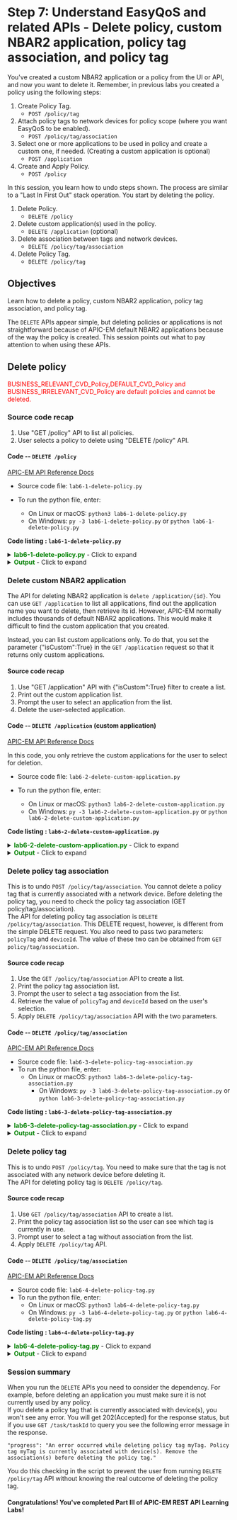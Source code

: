 # Step 7: Understand EasyQoS and related APIs - Delete policy, custom NBAR2 application, policy tag association, and policy tag

You've created a custom NBAR2 application or a policy from the UI or API, and now you want to delete it. Remember, in previous labs you created a policy using the following steps:

1. Create Policy Tag.
   * `POST /policy/tag`
2. Attach policy tags to network devices for policy scope (where you want EasyQoS to be enabled).
   * `POST /policy/tag/association`
3. Select one or more applications to be used in policy and create a custom one, if needed. (Creating a custom application is optional)
   * `POST /application`
4. Create and Apply Policy.
   * `POST /policy`

In this session, you learn how to undo steps shown. The process are similar to a "Last In First Out" stack operation. You start by deleting the policy.

1. Delete Policy.
   - `DELETE /policy`
2. Delete custom application(s) used in the policy.
   - `DELETE /application` (optional)
3. Delete association between tags and network devices.
   - `DELETE /policy/tag/association`
4. Delete Policy Tag.
   - `DELETE /policy/tag`  

## Objectives

Learn how to delete a policy, custom NBAR2 application, policy tag association, and policy tag.

The `DELETE` APIs appear simple, but deleting policies or applications is not straightforward because of APIC-EM default NBAR2 applications because of the way the policy is created. This session points out what to pay attention to when using these APIs.

## Delete policy
<font color='red'>BUSINESS\_RELEVANT\_CVD\_Policy,DEFAULT\_CVD\_Policy and BUSINESS\_IRRELEVANT\_CVD\_Policy are default policies and cannot be deleted.</font>   

### Source code recap

1. Use "GET /policy" API to list all policies.
2. User selects a policy to delete using "DELETE /policy" API.

#### Code -- `DELETE /policy`

[APIC-EM API Reference Docs](https://developer.cisco.com/site/apic-em-rest-api/)

* Source code file: `lab6-1-delete-policy.py`
* To run the python file, enter:<br>

	* On Linux or macOS: `python3 lab6-1-delete-policy.py`<br>
	* On Windows: `py -3 lab6-1-delete-policy.py` or `python lab6-1-delete-policy.py`<br>


**Code listing : `lab6-1-delete-policy.py`**

<details>
<summary><font color='green'><b>lab6-1-delete-policy.py</b></font> - Click to expand</summary>

<pre><code>
"""
Script name: lab6-1-delete-policy.py
Delete a policy
"""

from apicem import * # APIC-EM IP is assigned in apicem_config.py

def select_policy(ap):
    """
    This function prompts the user to select a policy from a list

    Parameters
    ----------
    ap (object): An apic-em object defined in apicem.py

    Return:
    -------
    list : [policy_name,policy_id]
    """       
    policy = [] # policy list
    try:
        resp= ap.get(api="policy") # "GET /policy" request
        status = resp.status_code
        response_json = resp.json() # Get the json-encoded content from response
        policy = response_json["response"]
    except:
        print ("Something is wrong. Cannot get policy information")
        sys.exit()  

    if status != 200:
        print ("Response status %s. Something is wrong!" %status)
        print (resp.text)
        sys.exit()

    # Make sure there is at least one policy
    if policy != [] :   # if response is not empty
        policy_list = []
        # Extracting attributes
        for i,item in enumerate(policy):
            policy_list.append([i+1,item["policyName"],item["instanceUuid"]])
        # Show all policies
        # Pretty print tabular data using 'tabulate' module
        print (tabulate(policy_list, headers=["#",'policy','id'],tablefmt="rst"),'\n')
    else:
        print ("No policy was found !")
        sys.exit()

    print ("!!! BUSINESS_RELEVANT_CVD_Policy,DEFAULT_CVD_Policy,BUSINESS_IRRELEVANT_CVD_Policy !!!")
    print ("!!!                  These are default policies cannot be deleted                  !!!")
    print ("--------------------------------------------------------------------------------------")

        ######## select a policy and return policy name and policy id #######
    # Ask user's input
    # Stay in the loop until 'policy id' is assigned or user entered 'exit'

    name_idx = 1 # policy name index in the list
    id_idx = 2   # policy id index in the list
    while True:
        user_input = input('=> Select a number for the policy to delete:' )
        user_input= user_input.replace(" ","") # ignore space
        if user_input.lower() == 'exit':
            sys.exit()
        if user_input.isdigit():
            if int(user_input) in range(1,len(policy_list)+1):
                policy_name = policy_list[int(user_input)-1][name_idx]
                policy_id = policy_list[int(user_input)-1][id_idx]
                return [policy_name,policy\_id] # return value of this function
            else:
                print ("Oops! That number is out of range. Please try again or enter 'exit'")
        else:
            print ("Oops! The input you entered is not a number. Please try again or enter 'exit'")
    # End of while loop

### Delete Policy ###

if \_\_name\_\_ == "\_\_main\_\_": # Only run as a script
    myapicem = apicem() # initialize apicem instance
    policy_info=select_policy(myapicem)
    print ("Deleting",policy_info[0],"....") # policy_info[0] = policy_name
    try:
        myapicem.delete(api="policy/"+policy_info[1],printOut=True) # policy_info[1] = policy_id
    except:
        print ("Something went wrong while deleting policy")
        sys.exit()  

</code></pre>
</details>

<details>
<summary><font color='green'><b>Output</b></font> - Click to expand</summary>

<pre><code>
status:  200
========  ==============================  ====================================
  number  policy                          id
========  ==============================  ====================================
       1  DEFAULT_CVD_Policy              18cfbf01-e093-498c-9e4e-f6066ebbddeb
       2  test_policy-BR                  4a4d45ab-b81c-4695-bda4-8873420bf2af
       3  MEditech-BR                     583d31f6-bd62-4809-970f-b095d3600cea
       4  MEditech-IR                     62eab521-576d-439e-8be4-1358c1b7ba89
       5  MEditech-D                      8ad0d5aa-ac71-4c4f-b98c-ed6db86b3d14
       6  BUSINESS_RELEVANT_CVD_Policy    93e36769-ae5a-4e9c-aef5-3c0e78580839
       7  BUSINESS_IRRELEVANT_CVD_Policy  d968c5c4-eb61-4cd2-994d-fe5bb6d31423
========  ==============================  ====================================

!!! BUSINESS_RELEVANT_CVD_Policy,DEFAULT_CVD_Policy,BUSINESS_IRRELEVANT_CVD_Policy !!!
!!! These are default policies and cannot be deleted !!!
--------------------------------------------------------------------------------------
=> Select a number for the policy to delete:2
Deleting test_policy-BR ....
status:  202
Response: {
    "version": "1.0",
    "response": {
        "url": "/api/v1/task/6cd7d2bd-f2e0-4aa1-820c-69565b234b20",
        "taskId": "6cd7d2bd-f2e0-4aa1-820c-69565b234b20"
    }
}
</code></pre>
</details>

### Delete custom NBAR2 application

The API for deleting NBAR2 application is `delete /application/{id}`. You can use `GET /application` to list all applications, find out the application name you want to delete, then retrieve its id. However, APIC-EM normally includes thousands of default NBAR2 applications. This would make it difficult to find the custom application that you created.<br>

Instead, you can list custom applications only. To do that, you set the parameter {"isCustom":True} in the `GET /application` request so that it returns only custom applications.

#### Source code recap

1. Use "GET /application" API with {"isCustom":True} filter to create a list.
2. Print out the custom application list.
3. Prompt the user to select an application from the list.
4. Delete the user-selected application.

#### Code -- `DELETE /application`  (custom application)
[APIC-EM API Reference Docs](https://developer.cisco.com/site/apic-em-rest-api/)

In this code, you only retrieve the custom applications for the user to select for deletion.<br>

* Source code file: `lab6-2-delete-custom-application.py`
* To run the python file, enter:<br>

	*  On Linux or macOS: `python3 lab6-2-delete-custom-application.py`<br>
	*  On Windows: `py -3 lab6-2-delete-custom-application.py` or `python lab6-2-delete-custom-application.py`<br>

**Code listing : `lab6-2-delete-custom-application.py`**

<details>
<summary><font color='green'><b>lab6-2-delete-custom-application.py</b></font> - Click to expand</summary>

<pre><code>
"""
Script name: lab6-2-delete-application.py
Delete a custom application
"""

from apicem import \* # APIC-EM IP assigned in apicem_config.py

#### Select a custom application from the list and return its id

def select_application(ap):
    """
    This function prompts the user to select a custom application from a list

    Parameters
    ----------
    ap (object): An apic-em object defined in `apicem.py`

    Return:
    -------
    str : custom application id
    """    

    app = []
    params={"isCustom":True} # filter, only retrieve custom application
    try:
        resp= ap.get(api="application",params=params) # The response (result) from "GET /application" request
        status = resp.status_code
        response_json = resp.json() # Get the json-encoded content from response
        app = response_json["response"]
    except:
        print ("Something is wrong. Cannot get application information")
        sys.exit()  

    if status != 200:
        print ("Response status %s. Something is wrong !"%status)
        sys.exit()

    custom_app = []
    if app != [] :   # if response is not empty
        # Extracting attributes
        idx=0
        for item in app:
            idx+=1 # adding numbers in the list
            custom_app.append([idx,item["name"],item["id"]])
        # Show all custom applications
        # Pretty print tabular data, needs 'tabulate' module

    if custom_app == []:
        print ("There is no custom NBAR2 application, so there is nothing to delete !")
        sys.exit()
    else:
        name_list=[]   # List of all custom application names
        app_in_policy=[] # list of all all custom applications which are used by policy
        for item in custom_app:
            name_list.append(item[1])
        # Iterate through all polices to find out if custom application is used
        resp= ap.get(api="policy")
        policy = resp.json()["response"]
        for item in policy:
            if "resource" in item:
                for item1 in item["resource"]["applications"]:
                    if item1["appName"] in name_list:
                        app_in_policy.append([item1["appName"],item["policyName"]])
        # Here, you check if there are applications used by policy
        # If there are applications used the you won't be able to delete
        i = 0
        policy_name_idx=2
        # Iterate custom application list
        for item in custom_app:
            match = False
            # Go Through 'in use' applications and insert policy name in position 2 of the list
            for item1 in app_in_policy:
                print (item[1])
                if item[1] in item1:
                    match = True
                    policy_name=item1[1]
                    break
            if match:
                custom_app[i].insert(policy_name_idx,policy_name)
            else:
                custom_app[i].insert(policy_name_idx,"") # leave it blank if it is not used by any policy
                i=i+1
        print ("******** If application is used by a policy it cannot be deleted ! *************")
        print (tabulate(custom_app, headers=['number','custom application','used by policy'],tablefmt="rst"),'\n')

    ######## Now prompt user to select an application and delete it #######
    # Prompt for the user's input
    # Stay in the loop until 'id' is assigned or user selects 'exit'
    app_id = ""
    id_idx = 3 # #custom_app id is in position 3
    while True:
        user_input = input('=> Select a number for the application to delete:' )
        user_input= user_input.replace(" ","") # ignore space
        if user_input.lower() == 'exit':
            sys.exit()
        if user_input.isdigit():
            if int(user_input) in range(1,len(custom_app)+1):
                app_id = custom_app[int(user_input)-1][id_idx] #custom_app id is in position 3
                return app\_id
            else:
                print ("Oops! That number is out of range. Please try again or enter 'exit'")
        else:
            print ("Oops! The input you entered is not a number. Please try again or enter 'exit'")
    # End of while loop

#### Delete application ####

if \_\_name\_\_ == "\_\_main\_\_": # Only run as a script
    myapicem = apicem() # initialize apicem instance
    app_id=select_application(myapicem)  # get custom application id
    try:
        myapicem.delete(api="application/"+app_id,printOut=True) # Delete application by application id
    except:
        print ("Something went wrong while deleting the application")
        sys.exit()

</code></pre>
</details>

<details>
<summary><font color='green'><b>Output</b></font> - Click to expand</summary>

<pre><code>
** Retrieving applications may take a while. Please wait......... **

Executing GET 'https://sandboxapicem.cisco.com/api/v1/application'

status:  200

Executing GET 'https://sandboxapicem.cisco.com/api/v1/policy'

******** If application is used by a policy it cannot be deleted ! *************
========  ====================  ================
  number  custom application    used by policy
========  ====================  ================
       1  new_app
========  ====================  ================

=> Enter a number to select an application to delete:1
status:  202
Response: {
    "response": {
        "url": "/api/v1/task/73a4359d-27c9-4b47-8fc3-76297802402b",
        "taskId": "73a4359d-27c9-4b47-8fc3-76297802402b"
    },
    "version": "1.0"
}
</code></pre>
</details>

### Delete policy tag association

This is to undo `POST /policy/tag/association`. You cannot delete a policy tag that is currently associated with a network device. Before deleting the policy tag, you need to check the policy tag association (GET policy/tag/association).<br>
The API for deleting policy tag association is `DELETE /policy/tag/association`.
This DELETE request, however, is different from the simple DELETE request. You also need to pass two parameters: `policyTag` and `deviceId`. The value of these two can be obtained from `GET policy/tag/association`.

#### Source code recap

1. Use the `GET /policy/tag/association` API to create a list.
2. Print the policy tag association list.
3. Prompt the user to select a tag association from the list.
4. Retrieve the value of `policyTag` and `deviceId` based on the user's selection.
5. Apply `DELETE /policy/tag/association` API with the two parameters.

#### Code -- `DELETE /policy/tag/association`

[APIC-EM API Reference Docs](https://developer.cisco.com/site/apic-em-rest-api/)

* Source code file: `lab6-3-delete-policy-tag-association.py`
* To run the python file, enter:<br>
  * On Linux or macOS: `python3 lab6-3-delete-policy-tag-association.py`<br>
	* On Windows: `py -3 lab6-3-delete-policy-tag-association.py` or `python lab6-3-delete-policy-tag-association.py`<br>


**Code listing : `lab6-3-delete-policy-tag-association.py`**

<details>
<summary><font color='green'><b>lab6-3-delete-policy-tag-association.py</b></font> - Click to expand</summary>

<pre><code>
"""
Script name: lab6-3-delete-tag-association.py
Delete a tag association
"""

from apicem import *  # APIC-EM IP is assigned in apicem_config.py

def select_tag_association(ap):
    """
    This function prompts the user to select a tag association from a list

    Parameters
    ----------
    ap (object): An apic-em object defined in apicem.py

    Return:
    -------
    list :  [tag_to_delete,device_id_to_delete]
    """   
    # Get policy tag association

    try:
        resp = ap.get(api="policy/tag/association")
        response_json = resp.json()
        tag = response_json["response"] # policy tag association
    except:
        print ("Something went wrong while getting the policy tag !")
        sys.exit()
    tag_list = []
    i=0
    for item in tag:
        if "policyTag" in item:
            if item["networkDevices"] != []:
                for item1 in item["networkDevices"]:
                    i+=1
                    tag_list.append([i,item["policyTag"],item1["deviceName"],item1["deviceIp"],item1["deviceId"]])
    if tag_list ==[]:
        print ("No policy tag association was found, so there is nothing to delete")
        sys.exit()

    print ("The following are network devices that have policy tags")              
    print (tabulate(tag_list, headers=['#','Policy Tag associated with','Device Name','Device IP'],tablefmt="rst"),'\n')


    # Prompt for the user's input
    # Stay in the loop until a tag is selected or user selects 'exit'
    tag_to_delete=""
    device_id_to_delete=""
    while True:
        tag_num = input('=> Enter a number from the list shown to delete a policy tag association: ')
        tag_num = tag_num.replace(" ","") # ignore space
        if tag_num.lower() == 'exit':
            sys.exit()
        if tag_num.isdigit():
            if int(tag_num) in range(1,len(tag_list)+1):
                tag_to_delete=tag_list[int(tag_num)-1][1]
                device_id_to_delete=tag_list[int(tag_num)-1][4]
                break
            else:
                print ("Oops! That number is out of range. Please try again or enter 'exit'")
        else:
            print ("Oops! The input you entered is not a number. Please try again or enter 'exit'")
    # End of while loop

    if tag_to_delete=="" or device_id_to_delete=="":
        print ("For some reason, tag name is NULL!")
        sys.exit()
    else:
        return  [tag_to_delete,device_id_to\_delete]

########################## Delete policy tag association ########################

if \_\_name\_\_ == "\_\_main\_\_": # Only run as a script
    myapicem = apicem() # initialize apicem instance
    tag_id_list=select_tag_association(myapicem)

    params={"policyTag":tag_id_list[0],"networkDeviceId":tag_id_list[1]}
    # To delete tag association, pass the name of the policy tag and the network device id as parameters
    try:
        myapicem.delete(api="policy/tag/association/",params=params,printOut=True)
    except:
        print ("Something wrong while deleting policy/tag/association")
        sys.exit()   

</code></pre>
</details>

<details>
<summary><font color='green'><b>Output</b></font> - Click to expand</summary>

<pre><code>
The following are network devices that have policy tags
===  ============================  ==============  ===========
  #  Policy Tag associated with    Device Name     Device IP
===  ============================  ==============  ===========
  1  Branch                        Branch-Router2  207.3.1.2
  2  testPolicy                    CAMPUS-Access1  212.1.10.1
===  ============================  ==============  ===========

=> Enter a number from the list shown to delete a policy tag association: 2

status:  202
Response: {
    "version": "1.0",
    "response": {
        "url": "/api/v1/task/6d0c6ba4-44d1-4d4d-ae16-7f79194e50dd",
        "taskId": "6d0c6ba4-44d1-4d4d-ae16-7f79194e50dd"
    }
}

</code></pre>
</details>

### Delete policy tag

This is to undo `POST /policy/tag`. You need to make sure that the tag is not associated with any network device before deleting it.<br>
The API for deleting policy tag is `DELETE /policy/tag`.

#### Source code recap

1. Use `GET /policy/tag/association` API to create a list.
2. Print the policy tag association list so the user can see which tag is currently in use.
3. Prompt user to select a tag without association from the list.
4. Apply `DELETE /policy/tag` API.

#### Code -- `DELETE /policy/tag/association`

[APIC-EM API Reference Docs](https://developer.cisco.com/site/apic-em-rest-api/)

* Source code file: `lab6-4-delete-policy-tag.py`
* To run the python file, enter:<br>
	* On Linux or macOS:  `python3 lab6-4-delete-policy-tag.py`<br>
	* On Windows: `py -3 lab6-4-delete-policy-tag.py` or `python lab6-4-delete-policy-tag.py`<br>

**Code listing : `lab6-4-delete-policy-tag.py`**

<details>
<summary><font color='green'><b>lab6-4-delete-policy-tag.py</b></font> - Click to expand</summary>

<pre><code>
"""
Script name: `lab6-4-delete-policy-tag.py`
Delete a policy-tag
"""

from  apicem import \* # APIC-EM IP is assigned in apicem_config.py
def select_tag(ap):
    """
    This function prompts the user to select a policy tag from a list

    Parameters
    ----------
    ap (object): An apic-em object defined in apicem.py

    Return:
    -------
    str : policy tag
    """   
    try:
        resp = ap.get(api="policy/tag/count")
        response_json = resp.json()
        count = response_json["response"] # policy tags
    except:
        print ("Something went wrong while getting policy tag count!")
        sys.exit()
    if count == 0 :
        print ("No policy tag was found, so there is nothing to delete !")
        sys.exit()
    try:
        resp = ap.get(api="policy/tag/association")
        response_json = resp.json()
        tag = response_json["response"] # policy tag association
    except:
        print ("Something went wrong with GET policy/tag/association!")
        sys.exit()

    tag_list = []

    i=0
    for item in tag:
        if "policyTag" in item:
            if item["networkDevices"] == []:
                i+=1
                tag_list.append([i,item["policyTag"],"",""])
            else:
                for item1 in item["networkDevices"]:
                    i+=1
                    tag_list.append([i,item["policyTag"],item1["deviceName"],item1["deviceIp"]])

    print ("*** If policy tag is associated with a network device, it cannot be deleted ***\n")
    print ("---------------- Select one with no network device attached -----------------\n")      
    print (tabulate(tag_list, headers=['Number','Policy Tag associated with','Device Name','Device IP'],tablefmt="rst"),'\n')

    # Prompt for the user's input
    # Stay in the loop until tag is selected or user selects 'exit'
    tag_to_delete=""
    tag_idx = 1 # 1 is the position of policy tag
    device_ip_idx = 3 #3 is the position of device IP
    while True:
        tag_num = input('=> Enter a number from list shown to delete the policy tag: ')
        tag_num = tag_num.replace(" ","") # ignore space
        if tag_num.lower() == 'exit':
            sys.exit()
        if tag_num.isdigit():
            if int(tag_num) in range(1,len(tag_list)+1):
                tag_to_delete=tag_list[int(tag_num)-1][tag_idx] # 1 is the position of policy tag

                if tag_list[int(tag_num)-1][device_ip_idx] !="":
                    print("This tag is still associated with a network device. Select one with no network device attached !")
                else:    
                    return tag_to_delete
            else:
                print ("Oops! That number is out of range. Please try again or enter 'exit'")
        else:
            print ("Oops! The input you entered is not a number. Please try again or enter 'exit'")
    # End of while loop

    if tag_to\_delete=="" :
        print ("For some reason, the tag name is NULL!")
        sys.exit()

############################### Delete policy tag  ##############################

if \_\_name\_\_ == "\_\_main\_\_": # Only run as a script
    myapicem = apicem() # initialize apicem instance
    tag_to_delete = select_tag(myapicem) # get the policy tag name
    params={'policyTag':tag_to_delete} # to delete the policy tag you pass the tag name as a parameter
    try:
        myapicem.delete(api="policy/tag/",params=params,printOut=True)
    except:
        print ("Something went wrong while deleting policy/tag")
        sys.exit()

</code></pre>
</details>

<details>
<summary><font color='green'><b>Output</b></font> - Click to expand</summary>

<pre><code>
Executing GET 'https://sandboxapicem.cisco.com/api/v1/policy/tag/count'


Executing GET 'https://sandboxapicem.cisco.com/api/v1/policy/tag/association'

*** If policy tag is associated with a network device, it cannot be deleted ***

---------------- Select one with no network device attached -----------------

========  ============================  ==============  ============
  Number  Policy Tag associated with    Device Name     Device IP
========  ============================  ==============  ============
       1  Ent-Branch-QOS-Scope          CAMPUS-Dist1    212.1.10.100
       2  ptag                          CAMPUS-Core1    10.204.61.2
       3  ptag                          CAMPUS-Access1  212.1.10.1
       4  Tag_06172016
========  ============================  ==============  ============

=> Enter one of the numbers shown to delete policy tag: 3

Executing DELETE 'https://sandboxapicem.cisco.com/api/v1/policy/tag/'

status:  202
Response: {
    "response": {
        "taskId": "d7e66b83-6a6c-4147-ab9b-2bdaeaedda5b",
        "url": "/api/v1/task/d7e66b83-6a6c-4147-ab9b-2bdaeaedda5b"
    },
    "version": "1.0"
}

</code></pre>
</details>

### Session summary

When you run the `DELETE` APIs you need to consider the dependency. For example, before deleting an application you must make sure it is not currently used by any policy. <br>
If you delete a policy tag that is currently associated with device(s), you won't see any error.  You will get 202(Accepted) for the response status, but if you use `GET /task/taskId` to query you see the following error message in the response.

```
"progress": "An error occurred while deleting policy tag myTag. Policy tag myTag is currently associated with device(s). Remove the association(s) before deleting the policy tag."
```

You do this checking in the script to prevent the user from running `DELETE /policy/tag` API without knowing the real outcome of deleting the policy tag.

#### Congratulations! You've completed Part III of APIC-EM REST API Learning Labs!
